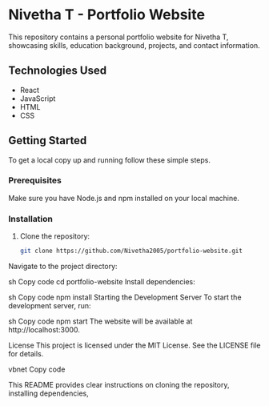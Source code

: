 # Nivetha T - Portfolio Website

This repository contains a personal portfolio website for Nivetha T, showcasing skills, education background, projects, and contact information.

## Technologies Used
- React
- JavaScript
- HTML
- CSS

## Getting Started
To get a local copy up and running follow these simple steps.

### Prerequisites
Make sure you have Node.js and npm installed on your local machine.

### Installation
1. Clone the repository:
   ```sh
   git clone https://github.com/Nivetha2005/portfolio-website.git
Navigate to the project directory:

sh
Copy code
cd portfolio-website
Install dependencies:

sh
Copy code
npm install
Starting the Development Server
To start the development server, run:

sh
Copy code
npm start
The website will be available at http://localhost:3000.

License
This project is licensed under the MIT License. See the LICENSE file for details.

vbnet
Copy code

This README provides clear instructions on cloning the repository, installing dependencies, 
